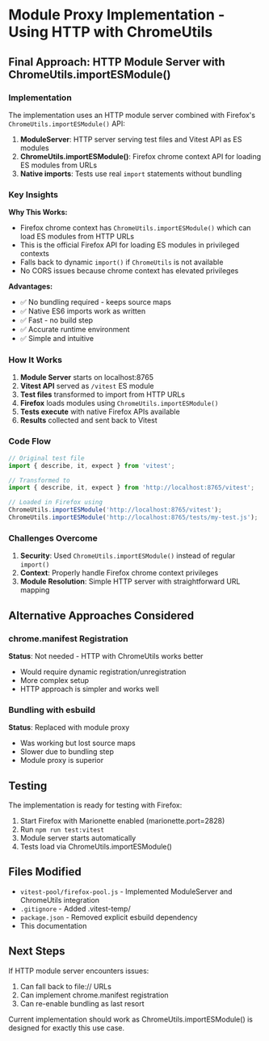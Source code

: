 # Module Proxy Implementation - Using HTTP with ChromeUtils

## Final Approach: HTTP Module Server with ChromeUtils.importESModule()

### Implementation
The implementation uses an HTTP module server combined with Firefox's `ChromeUtils.importESModule()` API:

1. **ModuleServer**: HTTP server serving test files and Vitest API as ES modules
2. **ChromeUtils.importESModule()**: Firefox chrome context API for loading ES modules from URLs
3. **Native imports**: Tests use real `import` statements without bundling

### Key Insights

**Why This Works:**
- Firefox chrome context has `ChromeUtils.importESModule()` which can load ES modules from HTTP URLs
- This is the official Firefox API for loading ES modules in privileged contexts
- Falls back to dynamic `import()` if `ChromeUtils` is not available
- No CORS issues because chrome context has elevated privileges

**Advantages:**
- ✅ No bundling required - keeps source maps
- ✅ Native ES6 imports work as written
- ✅ Fast - no build step
- ✅ Accurate runtime environment
- ✅ Simple and intuitive

### How It Works

1. **Module Server** starts on localhost:8765
2. **Vitest API** served as `/vitest` ES module
3. **Test files** transformed to import from HTTP URLs
4. **Firefox** loads modules using `ChromeUtils.importESModule()`
5. **Tests execute** with native Firefox APIs available
6. **Results** collected and sent back to Vitest

### Code Flow

```javascript
// Original test file
import { describe, it, expect } from 'vitest';

// Transformed to
import { describe, it, expect } from 'http://localhost:8765/vitest';

// Loaded in Firefox using
ChromeUtils.importESModule('http://localhost:8765/vitest');
ChromeUtils.importESModule('http://localhost:8765/tests/my-test.js');
```

### Challenges Overcome

1. **Security**: Used `ChromeUtils.importESModule()` instead of regular `import()`
2. **Context**: Properly handle Firefox chrome context privileges
3. **Module Resolution**: Simple HTTP server with straightforward URL mapping

## Alternative Approaches Considered

### chrome.manifest Registration
**Status**: Not needed - HTTP with ChromeUtils works better
- Would require dynamic registration/unregistration
- More complex setup
- HTTP approach is simpler and works well

### Bundling with esbuild
**Status**: Replaced with module proxy
- Was working but lost source maps
- Slower due to bundling step
- Module proxy is superior

## Testing

The implementation is ready for testing with Firefox:
1. Start Firefox with Marionette enabled (marionette.port=2828)
2. Run `npm run test:vitest`
3. Module server starts automatically
4. Tests load via ChromeUtils.importESModule()

## Files Modified
- `vitest-pool/firefox-pool.js` - Implemented ModuleServer and ChromeUtils integration
- `.gitignore` - Added .vitest-temp/
- `package.json` - Removed explicit esbuild dependency
- This documentation

## Next Steps

If HTTP module server encounters issues:
1. Can fall back to file:// URLs
2. Can implement chrome.manifest registration
3. Can re-enable bundling as last resort

Current implementation should work as ChromeUtils.importESModule() is designed for exactly this use case.
